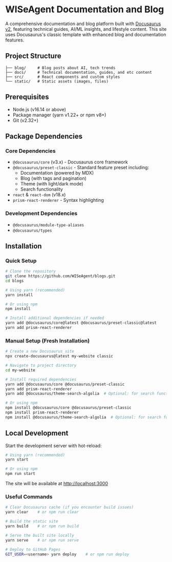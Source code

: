 # WISeAgent Documentation and Blog

A comprehensive documentation and blog platform built with [Docusaurus v2](https://docusaurus.io/), featuring technical guides, AI/ML insights, and lifestyle content. This site uses Docusaurus's classic template with enhanced blog and documentation features.

## Project Structure
```
├── blog/     # Blog posts about AI, tech trends
├── docs/     # Technical documentation, guides, and etc content
├── src/      # React components and custom styles
└── static/   # Static assets (images, files)
```

## Prerequisites

- Node.js (v16.14 or above)
- Package manager (yarn v1.22+ or npm v8+)
- Git (v2.32+)

## Package Dependencies

### Core Dependencies
- `@docusaurus/core` (v3.x) - Docusaurus core framework
- `@docusaurus/preset-classic` - Standard feature preset including:
  - Documentation (powered by MDX)
  - Blog (with tags and pagination)
  - Theme (with light/dark mode)
  - Search functionality
- `react` & `react-dom` (v18.x)
- `prism-react-renderer` - Syntax highlighting

### Development Dependencies
- `@docusaurus/module-type-aliases`
- `@docusaurus/types`

## Installation

### Quick Setup

```bash
# Clone the repository
git clone https://github.com/WISeAgent/blogs.git
cd blogs

# Using yarn (recommended)
yarn install

# Or using npm
npm install

# Install additional dependencies if needed
yarn add @docusaurus/core@latest @docusaurus/preset-classic@latest
yarn add prism-react-renderer
```

### Manual Setup (Fresh Installation)

```bash
# Create a new Docusaurus site
npx create-docusaurus@latest my-website classic

# Navigate to project directory
cd my-website

# Install required dependencies
yarn add @docusaurus/core @docusaurus/preset-classic
yarn add prism-react-renderer
yarn add @docusaurus/theme-search-algolia  # Optional: for search functionality

# Or using npm
npm install @docusaurus/core @docusaurus/preset-classic
npm install prism-react-renderer
npm install @docusaurus/theme-search-algolia  # Optional: for search functionality
```

## Local Development

Start the development server with hot-reload:

```bash
# Using yarn (recommended)
yarn start

# Or using npm
npm run start
```

The site will be available at [http://localhost:3000](http://localhost:3000)

### Useful Commands

```bash
# Clear Docusaurus cache (if you encounter build issues)
yarn clear    # or npm run clear

# Build the static site
yarn build    # or npm run build

# Serve the built site locally
yarn serve    # or npm run serve

# Deploy to GitHub Pages
GIT_USER=<username> yarn deploy    # or npm run deploy
```
